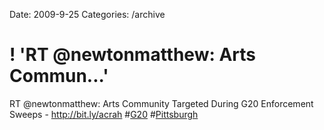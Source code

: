 Date: 2009-9-25
Categories: /archive

# ! 'RT @newtonmatthew: Arts Commun...'

RT @newtonmatthew: Arts Community Targeted During G20 Enforcement Sweeps - <a href="http://bit.ly/acrah" rel="nofollow">http://bit.ly/acrah</a> #<a href="http://search.twitter.com/search?q=%23G20" class="aktt_hashtag">G20</a> #<a href="http://search.twitter.com/search?q=%23Pittsburgh" class="aktt_hashtag">Pittsburgh</a>
